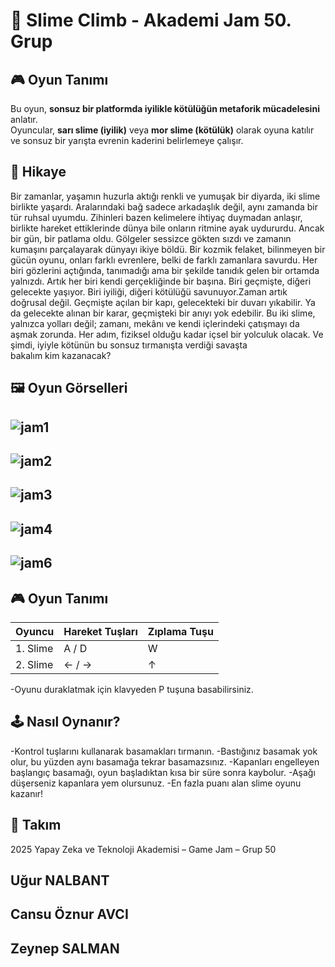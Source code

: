 # 🧠 Slime Climb - Akademi Jam 50. Grup

## 🎮 Oyun Tanımı

Bu oyun, **sonsuz bir platformda iyilikle kötülüğün metaforik mücadelesini** anlatır.  
Oyuncular, **sarı slime (iyilik)** veya **mor slime (kötülük)** olarak oyuna katılır ve sonsuz bir yarışta evrenin kaderini belirlemeye çalışır.


## 📜 Hikaye
Bir zamanlar, yaşamın huzurla aktığı renkli ve yumuşak bir diyarda, iki slime birlikte yaşardı. Aralarındaki bağ sadece arkadaşlık değil, aynı zamanda bir tür ruhsal uyumdu. Zihinleri bazen kelimelere ihtiyaç duymadan anlaşır, birlikte hareket ettiklerinde dünya bile onların ritmine ayak uydururdu.
Ancak bir gün, bir patlama oldu. Gölgeler sessizce gökten sızdı ve zamanın kumaşını parçalayarak dünyayı ikiye böldü. Bir kozmik felaket, bilinmeyen bir gücün oyunu, onları farklı evrenlere, belki de farklı zamanlara savurdu. Her biri gözlerini açtığında, tanımadığı ama bir şekilde tanıdık gelen bir ortamda yalnızdı.
Artık her biri kendi gerçekliğinde bir başına. Biri geçmişte, diğeri gelecekte yaşıyor. Biri iyiliği, diğeri kötülüğü savunuyor.Zaman artık doğrusal değil. Geçmişte açılan bir kapı, gelecekteki bir duvarı yıkabilir. Ya da gelecekte alınan bir karar, geçmişteki bir anıyı yok edebilir.
Bu iki slime, yalnızca yolları değil; zamanı, mekânı ve kendi içlerindeki çatışmayı da aşmak zorunda. Her adım, fiziksel olduğu kadar içsel bir yolculuk olacak. Ve şimdi, iyiyle kötünün bu sonsuz tırmanışta verdiği savaşta bakalım kim kazanacak?


## 🖼️ Oyun Görselleri

## ![jam1](https://github.com/user-attachments/assets/5da2616d-b5a1-4afd-981f-b08ecd186337)
## ![jam2](https://github.com/user-attachments/assets/69d7bfff-a514-42ce-b61e-44c787639dbd)
## ![jam3](https://github.com/user-attachments/assets/c26aa3ad-109f-4ee0-b315-f80dc3f91f13)
## ![jam4](https://github.com/user-attachments/assets/91dadaa0-4094-466e-9d64-1655d6fea0da)
## ![jam6](https://github.com/user-attachments/assets/50879375-fb99-495e-836d-5e92ee213e0b)


## 🎮 Oyun Tanımı
| Oyuncu   | Hareket Tuşları | Zıplama Tuşu |
| -------- | --------------- | ------------ |
| 1. Slime | A / D           | W            |
| 2. Slime | ← / →           | ↑            |

-Oyunu duraklatmak için klavyeden P tuşuna basabilirsiniz.


## 🕹️ Nasıl Oynanır?
-Kontrol tuşlarını kullanarak basamakları tırmanın.
-Bastığınız basamak yok olur, bu yüzden aynı basamağa tekrar basamazsınız.
-Kapanları engelleyen başlangıç basamağı, oyun başladıktan kısa bir süre sonra kaybolur.
-Aşağı düşerseniz kapanlara yem olursunuz.
-En fazla puanı alan slime oyunu kazanır!


## 👥 Takım
2025 Yapay Zeka ve Teknoloji Akademisi – Game Jam – Grup 50
## Uğur NALBANT
## Cansu Öznur AVCI
## Zeynep SALMAN










